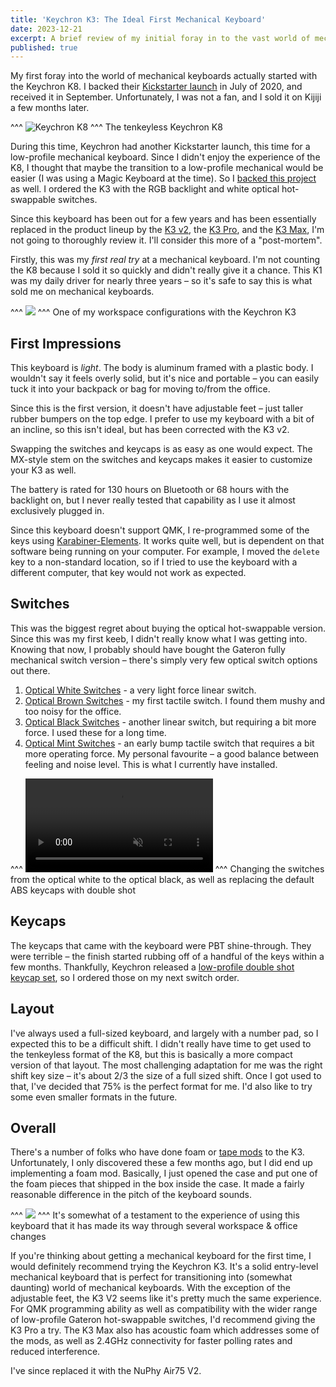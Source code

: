 ```yaml
---
title: 'Keychron K3: The Ideal First Mechanical Keyboard'
date: 2023-12-21
excerpt: A brief review of my initial foray in to the vast world of mechanical keyboards.
published: true
---
```


My first foray into the world of mechanical keyboards actually started with the Keychron K8. I backed their [Kickstarter launch](https://www.kickstarter.com/projects/keytron/keychron-k8-a-tenkeyless-wireless-mechanical-keyboard) in July of 2020, and received it in September. Unfortunately, I was not a fan, and I sold it on Kijiji a few months later.

^^^
![Keychron K8](/img/keychron-k3/keychron-k8.jpg)
^^^ The tenkeyless Keychron K8

During this time, Keychron had another Kickstarter launch, this time for a low-profile mechanical keyboard. Since I didn't enjoy the experience of the K8, I thought that maybe the transition to a low-profile mechanical would be easier (I was using a Magic Keyboard at the time). So I [backed this project](https://www.kickstarter.com/projects/keytron/keychron-k3-ultra-slim-compact-wireless-mechanical-keyboard) as well. I ordered the K3 with the RGB backlight and white optical hot-swappable switches.

Since this keyboard has been out for a few years and has been essentially replaced in the product lineup by the [K3 v2](https://www.keychron.com/products/keychron-k3-wireless-mechanical-keyboard?variant=32220198994009), the [K3 Pro](https://www.keychron.com/products/keychron-k3-pro-qmk-via-wireless-custom-mechanical-keyboard?variant=40283618738265), and the [K3 Max](https://www.keychron.com/products/keychron-k3-max-qmk-via-wireless-custom-mechanical-keyboard), I'm not going to thoroughly review it. I'll consider this more of a "post-mortem".

Firstly, this was my _first real try_ at a mechanical keyboard. I'm not counting the K8 because I sold it so quickly and didn't really give it a chance. This K1 was my daily driver for nearly three years – so it's safe to say this is what sold me on mechanical keyboards.

^^^
![](/img/keychron-k3/keychron-k3-workspace.jpg)
^^^ One of my workspace configurations with the Keychron K3

## First Impressions

This keyboard is _light_. The body is aluminum framed with a plastic body. I wouldn't say it feels overly solid, but it's nice and portable – you can easily tuck it into your backpack or bag for moving to/from the office.

Since this is the first version, it doesn't have adjustable feet – just taller rubber bumpers on the top edge. I prefer to use my keyboard with a bit of an incline, so this isn't ideal, but has been corrected with the K3 v2.

Swapping the switches and keycaps is as easy as one would expect. The MX-style stem on the switches and keycaps makes it easier to customize your K3 as well.

The battery is rated for 130 hours on Bluetooth or 68 hours with the backlight on, but I never really tested that capability as I use it almost exclusively plugged in.

Since this keyboard doesn't support QMK, I re-programmed some of the keys using [Karabiner-Elements](https://karabiner-elements.pqrs.org/). It works quite well, but is dependent on that software being running on your computer. For example, I moved the `delete` key to a non-standard location, so if I tried to use the keyboard with a different computer, that key would not work as expected.

## Switches

This was the biggest regret about buying the optical hot-swappable version. Since this was my first keeb, I didn't really know what I was getting into. Knowing that now, I probably should have bought the Gateron fully mechanical switch version – there's simply very few optical switch options out there.

1. [Optical White Switches](https://www.keychron.com/products/low-profile-keychron-optical-switch-set-87-pcs?variant=32264204517465) - a very light force linear switch.
2. [Optical Brown Switches](https://www.keychron.com/products/low-profile-keychron-optical-switch-set-87-pcs?variant=32264204484697) - my first tactile switch. I found them mushy and too noisy for the office.
3. [Optical Black Switches](https://www.keychron.com/products/low-profile-keychron-optical-switch-set-87-pcs?variant=32264204550233) - another linear switch, but requiring a bit more force. I used these for a long time.
4. [Optical Mint Switches](https://www.keychron.com/products/low-profile-keychron-optical-switch-set-87-pcs?variant=39401450405977) - an early bump tactile switch that requires a bit more operating force. My personal favourite – a good balance between feeling and noise level. This is what I currently have installed.

^^^
<video controls loop muted autoplay><source src="/img/keychron-k3/switches.mp4" type="video/mp4"></video>
^^^ Changing the switches from the optical white to the optical black, as well as replacing the default ABS keycaps with double shot

## Keycaps

The keycaps that came with the keyboard were PBT shine-through. They were terrible – the finish started rubbing off of a handful of the keys within a few months. Thankfully, Keychron released a [low-profile double shot keycap set](https://www.keychron.com/collections/keychron-low-profile-keycaps/products/low-profile-double-shot-pbt-keycap-set), so I ordered those on my next switch order.

## Layout

I've always used a full-sized keyboard, and largely with a number pad, so I expected this to be a difficult shift. I didn't really have time to get used to the tenkeyless format of the K8, but this is basically a more compact version of that layout. The most challenging adaptation for me was the right shift key size – it's about 2/3 the size of a full sized shift. Once I got used to that, I've decided that 75% is the perfect format for me. I'd also like to try some even smaller formats in the future.

## Overall

There's a number of folks who have done foam or [tape mods](https://jakeroid.com/blog/how-did-i-upgrade-keychron-k3) to the K3. Unfortunately, I only discovered these a few months ago, but I did end up implementing a foam mod. Basically, I just opened the case and put one of the foam pieces that shipped in the box inside the case. It made a fairly reasonable difference in the pitch of the keyboard sounds.

^^^
![](/img/keychron-k3/keychron-k3-workspace-2.jpg)
^^^ It's somewhat of a testament to the experience of using this keyboard that it has made its way through several workspace & office changes

If you're thinking about getting a mechanical keyboard for the first time, I would definitely recommend trying the Keychron K3. It's a solid entry-level mechanical keyboard that is perfect for transitioning into (somewhat daunting) world of mechanical keyboards. With the exception of the adjustable feet, the K3 V2 seems like it's pretty much the same experience. For QMK programming ability as well as compatibility with the wider range of low-profile Gateron hot-swappable switches, I'd recommend giving the K3 Pro a try. The K3 Max also has acoustic foam which addresses some of the mods, as well as 2.4GHz connectivity for faster polling rates and reduced interference.

I've since replaced it with the NuPhy Air75 V2.
